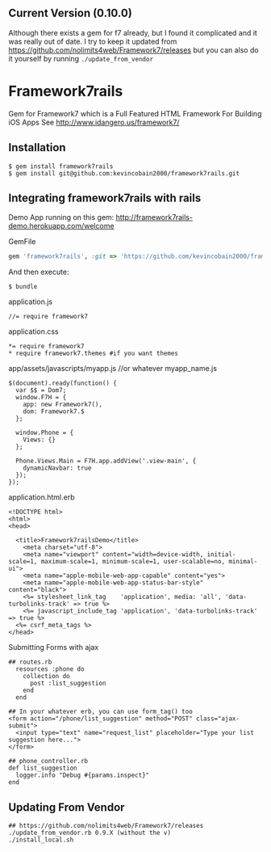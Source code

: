 ## Current Version (0.10.0)

Although there exists a gem for f7 already, but I found it complicated and it was really out of date. I try to keep it updated from https://github.com/nolimits4web/Framework7/releases but you can also do it yourself by running ``./update_from_vendor``

# Framework7rails

Gem for Framework7 which is a Full Featured HTML Framework For Building iOS Apps
See http://www.idangero.us/framework7/

## Installation

    $ gem install framework7rails
    $ gem install git@github.com:kevincobain2000/framework7rails.git

## Integrating framework7rails with rails

Demo App running on this gem: http://framework7rails-demo.herokuapp.com/welcome

GemFile

```ruby
gem 'framework7rails', :git => 'https://github.com/kevincobain2000/framework7rails', :branch => 'master' #latest version
```

And then execute:

    $ bundle

application.js

```
//= require framework7
```

application.css

```
*= require framework7
* require framework7.themes #if you want themes
```

app/assets/javascripts/myapp.js //or whatever myapp_name.js

```
$(document).ready(function() {
  var $$ = Dom7;
  window.F7H = {
    app: new Framework7(),
    dom: Framework7.$
  };

  window.Phone = {
    Views: {}
  };

  Phone.Views.Main = F7H.app.addView('.view-main', {
    dynamicNavbar: true
  });
});
```

application.html.erb

```
<!DOCTYPE html>
<html>
<head>

  <title>Framework7railsDemo</title>
    <meta charset="utf-8">
    <meta name="viewport" content="width=device-width, initial-scale=1, maximum-scale=1, minimum-scale=1, user-scalable=no, minimal-ui">
    <meta name="apple-mobile-web-app-capable" content="yes">
    <meta name="apple-mobile-web-app-status-bar-style" content="black">
    <%= stylesheet_link_tag    'application', media: 'all', 'data-turbolinks-track' => true %>
    <%= javascript_include_tag 'application', 'data-turbolinks-track' => true %>
  <%= csrf_meta_tags %>
</head>
```

Submitting Forms with ajax

```
## routes.rb
  resources :phone do
    collection do
      post :list_suggestion
    end
  end

## In your whatever erb, you can use form_tag() too
<form action="/phone/list_suggestion" method="POST" class="ajax-submit">
  <input type="text" name="request_list" placeholder="Type your list suggestion here...">
</form>

## phone_controller.rb
def list_suggestion
  logger.info "Debug #{params.inspect}"
end
```


## Updating From Vendor

```
## https://github.com/nolimits4web/Framework7/releases
./update_from_vendor.rb 0.9.X (without the v)
./install_local.sh
```